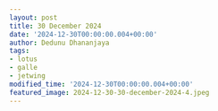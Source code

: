 ```yaml
---
layout: post
title: 30 December 2024
date: '2024-12-30T00:00:00.004+00:00'
author: Dedunu Dhananjaya
tags:
- lotus
- galle
- jetwing
modified_time: '2024-12-30T00:00:00.004+00:00'
featured_image: 2024-12-30-30-december-2024-4.jpeg
---
```


